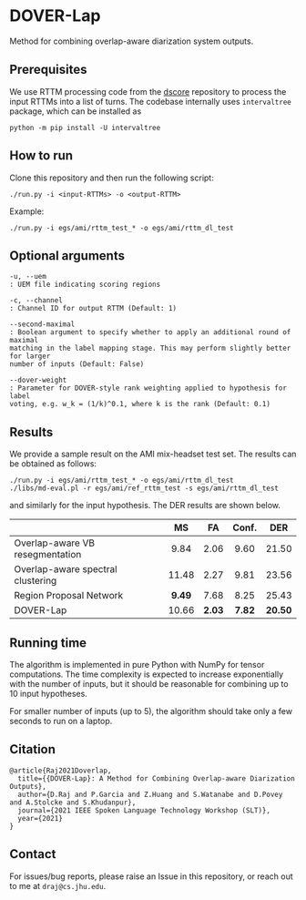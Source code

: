 # DOVER-Lap
Method for combining overlap-aware diarization system outputs.

## Prerequisites

We use RTTM processing code from the [dscore](https://github.com/nryant/dscore) repository to process the input RTTMs
into a list of turns. The codebase internally uses `intervaltree` package, which
can be installed as

```
python -m pip install -U intervaltree
```

## How to run

Clone this repository and then run the following script:

```
./run.py -i <input-RTTMs> -o <output-RTTM>
```

Example:

```
./run.py -i egs/ami/rttm_test_* -o egs/ami/rttm_dl_test
```

## Optional arguments

```
-u, --uem 
: UEM file indicating scoring regions

-c, --channel
: Channel ID for output RTTM (Default: 1)

--second-maximal
: Boolean argument to specify whether to apply an additional round of maximal
matching in the label mapping stage. This may perform slightly better for larger
number of inputs (Default: False)

--dover-weight
: Parameter for DOVER-style rank weighting applied to hypothesis for label
voting, e.g. w_k = (1/k)^0.1, where k is the rank (Default: 0.1)
```

## Results

We provide a sample result on the AMI mix-headset test set. The results can be 
obtained as follows:

```
./run.py -i egs/ami/rttm_test_* -o egs/ami/rttm_dl_test
./libs/md-eval.pl -r egs/ami/ref_rttm_test -s egs/ami/rttm_dl_test
```

and similarly for the input hypothesis. The DER results are shown below.

|                                   |   MS  |  FA  | Conf. |  DER  |
|-----------------------------------|:-----:|:----:|:-----:|:-----:|
| Overlap-aware VB resegmentation   |  9.84 | 2.06 |  9.60 | 21.50 |
| Overlap-aware spectral clustering | 11.48 | 2.27 |  9.81 | 23.56 |
| Region Proposal Network           |  **9.49** | 7.68 |  8.25 | 25.43 |
| DOVER-Lap                         | 10.66 | **2.03** |  **7.82** | **20.50** |


## Running time

The algorithm is implemented in pure Python with NumPy for tensor computations. 
The time complexity is expected to increase exponentially with the number of 
inputs, but it should be reasonable for combining up to 10 input hypotheses.

For smaller number of inputs (up to 5), the algorithm should take only a few seconds
to run on a laptop.

## Citation

```
@article{Raj2021Doverlap,
  title={{DOVER-Lap}: A Method for Combining Overlap-aware Diarization Outputs},
  author={D.Raj and P.Garcia and Z.Huang and S.Watanabe and D.Povey and A.Stolcke and S.Khudanpur},
  journal={2021 IEEE Spoken Language Technology Workshop (SLT)},
  year={2021}
}
```

## Contact

For issues/bug reports, please raise an Issue in this repository, or reach out to me at `draj@cs.jhu.edu`.
